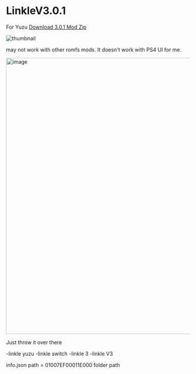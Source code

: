 
# LinkleV3.0.1
For Yuzu [Download 3.0.1 Mod Zip](https://github.com/HamzaYslmn/LinkleV3.0.1/releases/tag/V3.0.1)


![thumbnail](https://github.com/HamzaYslmn/LinkleV3.0.1/assets/78810304/929bce7f-a5eb-4c32-b137-0696b601ffe2)


may not work with other romfs mods. It doesn't work with PS4 UI for me. 


<img width="755" alt="image" src="https://github.com/HamzaYslmn/LinkleV3.0.1/assets/78810304/cd5f6cb1-a7b2-44ee-b122-1971cb39dda4">

Just throw it over there


-linkle yuzu
-linkle switch
-linkle 3
-linkle V3

info.json path = 01007EF00011E000 folder path
